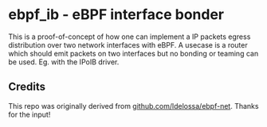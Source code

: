 # ebpf\_ib - eBPF interface bonder

This is a proof-of-concept of how one can implement a IP packets egress distribution over two network interfaces
with eBPF.
A usecase is a router which should emit packets on two interfaces but no bonding or teaming can be used.
Eg. with the IPoIB driver.


## Credits

This repo was originally derived from [github.com/ldelossa/ebpf-net](https://github.com/ldelossa/ebpf-net). Thanks for the input!
